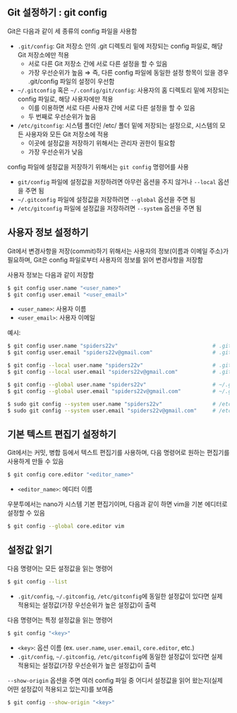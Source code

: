 ## Git 설정하기 : git config
Git은 다음과 같이 세 종류의 config 파일을 사용함
* `.git/config`: Git 저장소 안의 .git 디렉토리 밑에 저장되는 config 파일로, 해당 Git 저장소에만 적용
  - 서로 다른 Git 저장소 간에 서로 다른 설정을 할 수 있음
  - 가장 우선순위가 높음 $\Rightarrow$ 즉, 다른 config 파일에 동일한 설정 항목이 있을 경우 .git/config 파일의 설정이 우선함
* `~/.gitconfig` 혹은 `~/.config/git/config`: 사용자의 홈 디렉토리 밑에 저장되는 config 파일로, 해당 사용자에만 적용
  - 이를 이용하면 서로 다른 사용자 간에 서로 다른 설정을 할 수 있음
  - 두 번째로 우선순위가 높음
* `/etc/gitconfig`: 시스템 폴더인 /etc/ 폴더 밑에 저장되는 설정으로, 시스템의 모든 사용자와 모든 Git 저장소에 적용
  - 이곳에 설정값을 저장하기 위해서는 관리자 권한이 필요함
  - 가장 우선순위가 낮음

config 파일에 설정값을 저장하기 위해서는 `git config` 명령어를 사용
* `git/config` 파일에 설정값을 저장하려면 아무런 옵션을 주지 않거나 `--local` 옵션을 주면 됨
* `~/.gitconfig` 파일에 설정값을 저장하려면 `--global` 옵션을 주면 됨
* `/etc/gitconfig` 파일에 설정값을 저장하려면 `--system` 옵션을 주면 됨

## 사용자 정보 설정하기
Git에서 변경사항을 저장(commit)하기 위해서는 사용자의 정보(이름과 이메일 주소)가 필요하며, Git은 config 파일로부터 사용자의 정보를 읽어 변경사항을 저장함

사용자 정보는 다음과 같이 저장함
```bash
$ git config user.name "<user_name>"
$ git config user.email "<user_email>"
```
* `<user_name>`: 사용자 이름
* `<user_email>`: 사용자 이메일

예시: 
```bash
$ git config user.name "spiders22v"                              # .git/config에 저장
$ git config user.email "spiders22v@gmail.com"                   # .git/config에 저장

$ git config --local user.name "spiders22v"                      # .git/config에 저장
$ git config --local user.email "spiders22v@gmail.com"           # .git/config에 저장

$ git config --global user.name "spiders22v"                     # ~/.gitconfig에 저장
$ git config --global user.email "spiders22v@gmail.com"          # ~/.gitconfig에 저장

$ sudo git config --system user.name "spiders22v"                # /etc/gitconfig에 저장
$ sudo git config --system user.email "spiders22v@gmail.com"     # /etc/gitconfig에 저장
```

## 기본 텍스트 편집기 설정하기
Git에서는 커밋, 병합 등에서 텍스트 편집기를 사용하며, 다음 명령어로 원하는 편집기를 사용하게 만들 수 있음
```bash
$ git config core.editor "<editor_name>"
```
* `<editor_name>`: 에디터 이름

우분투에서는 nano가 시스템 기본 편집기이며, 다음과 같이 하면 vim을 기본 에디터로 설정할 수 있음
```bash
$ git config --global core.editor vim
```

## 설정값 읽기
다음 명령어는 모든 설정값을 읽는 명령어
```bash
$ git config --list
```
* `.git/config`, `~/.gitconfig`, `/etc/gitconfig`에 동일한 설정값이 있다면 실제 적용되는 설정값(가장 우선순위가 높은 설정값)이 출력

다음 명령어는 특정 설정값을 읽는 명령어
```bash
$ git config "<key>"
```
* `<key>`: 옵션 이름 (ex. `user.name`, `user.email`, `core.editor`, etc.)
* `.git/config`, `~/.gitconfig`, `/etc/gitconfig`에 동일한 설정값이 있다면 실제 적용되는 설정값(가장 우선순위가 높은 설정값)이 출력

`--show-origin` 옵션을 주면 여러 config 파일 중 어디서 설정값을 읽어 왔는지(실제 어떤 설정값이 적용되고 있는지)를 보여줌
```bash
$ git config --show-origin "<key>"
```




